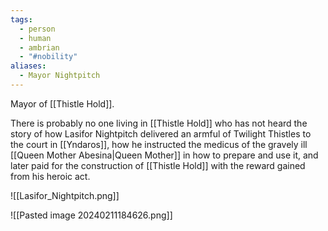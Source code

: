 ```yaml
---
tags:
  - person
  - human
  - ambrian
  - "#nobility"
aliases:
  - Mayor Nightpitch
---
```


Mayor of [[Thistle Hold]].

There is probably no one living in [[Thistle Hold]] who has not heard the story of how Lasifor Nightpitch delivered an armful of Twilight Thistles to the court in [[Yndaros]], how he instructed the medicus of the gravely ill [[Queen Mother Abesina|Queen Mother]] in how to prepare and use it, and later paid for the construction of [[Thistle Hold]] with the reward gained from his heroic act.

![[Lasifor_Nightpitch.png]]

![[Pasted image 20240211184626.png]]